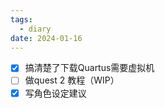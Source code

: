 ```yaml
---
tags:
  - diary
date: 2024-01-16
---
```

- [x] 搞清楚了下载Quartus需要虚拟机
- [ ] 做quest 2 教程（WIP）
- [x] 写角色设定建议
